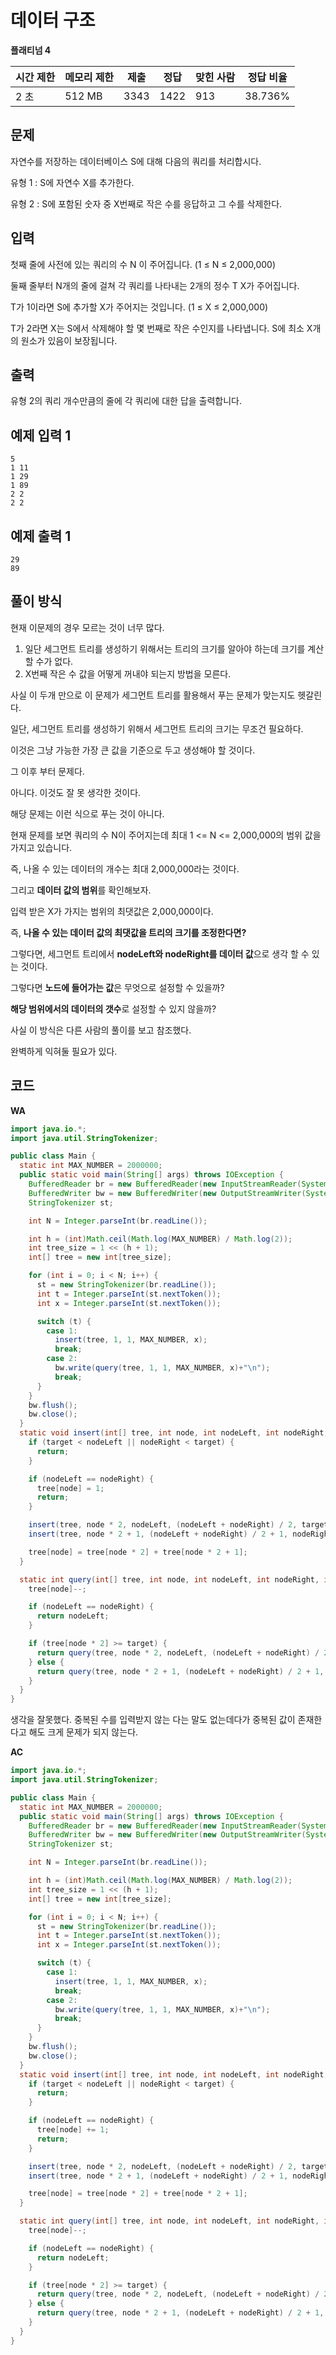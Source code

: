 # 데이터 구조

**플래티넘 4**

|시간 제한	|메모리 제한|	제출	|정답	|맞힌 사람|	정답 비율|
|---|---|---|---|---|---|
|2 초	|512 MB	|3343|	1422|	913	|38.736%|

## 문제 

자연수를 저장하는 데이터베이스 S에 대해 다음의 쿼리를 처리합시다.

유형 1 : S에 자연수 X를 추가한다.

유형 2 : S에 포함된 숫자 중 X번째로 작은 수를 응답하고 그 수를 삭제한다.

## 입력 

첫째 줄에 사전에 있는 쿼리의 수 N 이 주어집니다. (1 ≤ N ≤ 2,000,000)

둘째 줄부터 N개의 줄에 걸쳐 각 쿼리를 나타내는 2개의 정수 T X가 주어집니다.

T가 1이라면 S에 추가할 X가 주어지는 것입니다. (1 ≤ X ≤ 2,000,000)

T가 2라면 X는 S에서 삭제해야 할 몇 번째로 작은 수인지를 나타냅니다. S에 최소 X개의 원소가 있음이 보장됩니다.

## 출력 

유형 2의 쿼리 개수만큼의 줄에 각 쿼리에 대한 답을 출력합니다.

## 예제 입력 1

```
5
1 11
1 29
1 89
2 2
2 2
```

## 예제 출력 1

```
29
89
```

## 풀이 방식 

현재 이문제의 경우 모르는 것이 너무 많다.

1. 일단 세그먼트 트리를 생성하기 위해서는 트리의 크기를 알아야 하는데 크기를 계산할 수가 없다.
2. X번째 작은 수 값을 어떻게 꺼내야 되는지 방법을 모른다.

사실 이 두개 만으로 이 문제가 세그먼트 트리를 활용해서 푸는 문제가 맞는지도 헷갈린다.

일단, 세그먼트 트리를 생성하기 위해서 세그먼트 트리의 크기는 무조건 필요하다.

이것은 그냥 가능한 가장 큰 값을 기준으로 두고 생성해야 할 것이다.

그 이후 부터 문제다.

아니다. 이것도 잘 못 생각한 것이다.

해당 문제는 이런 식으로 푸는 것이 아니다.

현재 문제를 보면 쿼리의 수 N이 주어지는데 최대 1 <= N <= 2,000,000의 범위 값을 가지고 있습니다.

즉, 나올 수 있는 데이터의 개수는 최대 2,000,000라는 것이다.

그리고 **데이터 값의 범위**를 확인해보자.

입력 받은 X가 가지는 범위의 최댓값은 2,000,000이다. 

즉, **나올 수 있는 데이터 값의 최댓값을 트리의 크기를 조정한다면?**

그렇다면, 세그먼트 트리에서 **nodeLeft와 nodeRight를 데이터 값**으로 생각 할 수 있는 것이다.

그렇다면 **노드에 들어가는 값**은 무엇으로 설정할 수 있을까?

**해당 범위에서의 데이터의 갯수**로 설정할 수 있지 않을까? 

사실 이 방식은 다른 사람의 풀이를 보고 참조했다. 

완벽하게 익혀둘 필요가 있다.

## 코드

**WA**

```java
import java.io.*;
import java.util.StringTokenizer;

public class Main {
  static int MAX_NUMBER = 2000000;
  public static void main(String[] args) throws IOException {
    BufferedReader br = new BufferedReader(new InputStreamReader(System.in));
    BufferedWriter bw = new BufferedWriter(new OutputStreamWriter(System.out));
    StringTokenizer st;

    int N = Integer.parseInt(br.readLine());

    int h = (int)Math.ceil(Math.log(MAX_NUMBER) / Math.log(2));
    int tree_size = 1 << (h + 1);
    int[] tree = new int[tree_size];

    for (int i = 0; i < N; i++) {
      st = new StringTokenizer(br.readLine());
      int t = Integer.parseInt(st.nextToken());
      int x = Integer.parseInt(st.nextToken());

      switch (t) {
        case 1:
          insert(tree, 1, 1, MAX_NUMBER, x);
          break;
        case 2:
          bw.write(query(tree, 1, 1, MAX_NUMBER, x)+"\n");
          break;
      }
    }
    bw.flush();
    bw.close();
  }
  static void insert(int[] tree, int node, int nodeLeft, int nodeRight, int target) {
    if (target < nodeLeft || nodeRight < target) {
      return;
    }

    if (nodeLeft == nodeRight) {
      tree[node] = 1;
      return;
    }

    insert(tree, node * 2, nodeLeft, (nodeLeft + nodeRight) / 2, target);
    insert(tree, node * 2 + 1, (nodeLeft + nodeRight) / 2 + 1, nodeRight, target);

    tree[node] = tree[node * 2] + tree[node * 2 + 1];
  }

  static int query(int[] tree, int node, int nodeLeft, int nodeRight, int target) {
    tree[node]--;

    if (nodeLeft == nodeRight) {
      return nodeLeft;
    }

    if (tree[node * 2] >= target) {
      return query(tree, node * 2, nodeLeft, (nodeLeft + nodeRight) / 2, target);
    } else {
      return query(tree, node * 2 + 1, (nodeLeft + nodeRight) / 2 + 1, nodeRight, target - tree[node * 2]);
    }
  }
}
```

생각을 잘못했다. 중복된 수를 입력받지 않는 다는 말도 없는데다가 중복된 값이 존재한다고 해도 크게 문제가 되지 않는다.

**AC**

```java
import java.io.*;
import java.util.StringTokenizer;

public class Main {
  static int MAX_NUMBER = 2000000;
  public static void main(String[] args) throws IOException {
    BufferedReader br = new BufferedReader(new InputStreamReader(System.in));
    BufferedWriter bw = new BufferedWriter(new OutputStreamWriter(System.out));
    StringTokenizer st;

    int N = Integer.parseInt(br.readLine());

    int h = (int)Math.ceil(Math.log(MAX_NUMBER) / Math.log(2));
    int tree_size = 1 << (h + 1);
    int[] tree = new int[tree_size];

    for (int i = 0; i < N; i++) {
      st = new StringTokenizer(br.readLine());
      int t = Integer.parseInt(st.nextToken());
      int x = Integer.parseInt(st.nextToken());

      switch (t) {
        case 1:
          insert(tree, 1, 1, MAX_NUMBER, x);
          break;
        case 2:
          bw.write(query(tree, 1, 1, MAX_NUMBER, x)+"\n");
          break;
      }
    }
    bw.flush();
    bw.close();
  }
  static void insert(int[] tree, int node, int nodeLeft, int nodeRight, int target) {
    if (target < nodeLeft || nodeRight < target) {
      return;
    }

    if (nodeLeft == nodeRight) {
      tree[node] += 1;
      return;
    }

    insert(tree, node * 2, nodeLeft, (nodeLeft + nodeRight) / 2, target);
    insert(tree, node * 2 + 1, (nodeLeft + nodeRight) / 2 + 1, nodeRight, target);

    tree[node] = tree[node * 2] + tree[node * 2 + 1];
  }

  static int query(int[] tree, int node, int nodeLeft, int nodeRight, int target) {
    tree[node]--;

    if (nodeLeft == nodeRight) {
      return nodeLeft;
    }

    if (tree[node * 2] >= target) {
      return query(tree, node * 2, nodeLeft, (nodeLeft + nodeRight) / 2, target);
    } else {
      return query(tree, node * 2 + 1, (nodeLeft + nodeRight) / 2 + 1, nodeRight, target - tree[node * 2]);
    }
  }
}
```